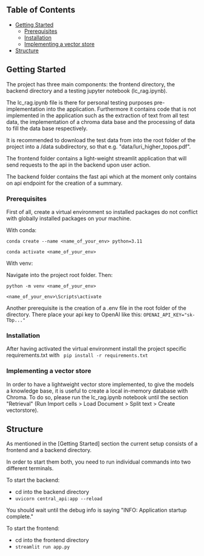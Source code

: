 ## Table of Contents

- [Getting Started](#getting-started)
  - [Prerequisites](#prerequisites)
  - [Installation](#installation)
  - [Implementing a vector store](#implementing-vectorstore)
- [Structure](#structure)



## Getting Started

The project has three main components: the frontend directory, the backend directory and a testing jupyter notebook (lc_rag.ipynb).

The lc_rag.ipynb file is there for personal testing purposes pre-implementation into the application.
Furthermore it contains code that is not implemented in the application such as the extraction of text from all test data, the implementation of a chroma data base and the processing
of data to fill the data base respectively.

It is recommended to download the test data from into the root folder of the project into a /data subdirectory, so that e.g. "data/luri_higher_topos.pdf".

The frontend folder contains a light-weight streamlit application that will send requests to the api in the backend upon user action.

The backend folder contains the fast api which at the moment only contains on api endpoint for the creation of a summary.


### Prerequisites

First of all, create a virtual environment so installed packages do not conflict with globally installed packages on your machine.

With conda:

```
conda create --name <name_of_your_env> python=3.11

conda activate <name_of_your_env>
```

With venv:

Navigate into the project root folder. Then:

```
python -m venv <name_of_your_env>

<name_of_your_env>\Scripts\activate
```


Another prerequisite is the creation of a .env file in the root folder of the directory. There place your api key to OpenAI like this:
``` OPENAI_API_KEY="sk-Tbp..." ```

### Installation

After having activated the virtual environment install the project specific requirements.txt with
``` pip install -r requirements.txt```

### Implementing a vector store

In order to have a lightweight vector store implemented, to give the models a knowledge base, it is useful to create a local in-memory database with Chroma.
To do so, please run the lc_rag.ipynb notebook until the section "Retrieval" (Run Import cells > Load Document > Split text > Create vectorstore).

## Structure

As mentioned in the [Getting Started] section the current setup consists of a frontend and a backend directory.

In order to start them both, you need to run individual commands into two different terminals.

To start the backend:

- cd into the backend directory
- ```uvicorn central_api:app --reload```

You should wait until the debug info is saying "INFO: Application startup complete."


To start the frontend:
- cd into the frontend directory
- ```streamlit run app.py```
